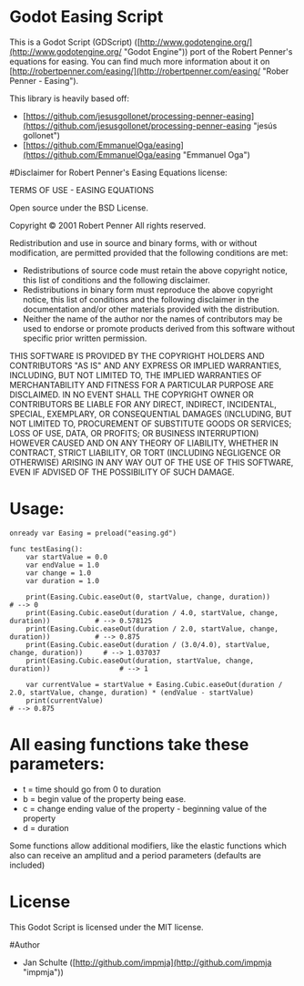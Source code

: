 # Godot Easing Script

This is a Godot Script (GDScript) ([http://www.godotengine.org/](http://www.godotengine.org/ "Godot Engine")) port of the Robert Penner's equations for easing. You can find much more information about it on [http://robertpenner.com/easing/](http://robertpenner.com/easing/ "Rober Penner - Easing").

This library is heavily based off:

* [https://github.com/jesusgollonet/processing-penner-easing](https://github.com/jesusgollonet/processing-penner-easing "jesús gollonet")
* [https://github.com/EmmanuelOga/easing](https://github.com/EmmanuelOga/easing "Emmanuel Oga")


#Disclaimer for Robert Penner's Easing Equations license:

TERMS OF USE - EASING EQUATIONS

Open source under the BSD License.

Copyright © 2001 Robert Penner
All rights reserved.

Redistribution and use in source and binary forms, with or without modification, are permitted provided that the following conditions are met:

* Redistributions of source code must retain the above copyright notice, this list of conditions and the following disclaimer.
* Redistributions in binary form must reproduce the above copyright notice, this list of conditions and the following disclaimer in the documentation and/or other materials provided with the distribution.
* Neither the name of the author nor the names of contributors may be used to endorse or promote products derived from this software without specific prior written permission.

THIS SOFTWARE IS PROVIDED BY THE COPYRIGHT HOLDERS AND CONTRIBUTORS "AS IS" AND ANY EXPRESS OR IMPLIED WARRANTIES, INCLUDING, BUT NOT LIMITED TO, THE IMPLIED WARRANTIES OF MERCHANTABILITY AND FITNESS FOR A PARTICULAR PURPOSE ARE DISCLAIMED. IN NO EVENT SHALL THE COPYRIGHT OWNER OR CONTRIBUTORS BE LIABLE FOR ANY DIRECT, INDIRECT, INCIDENTAL, SPECIAL, EXEMPLARY, OR CONSEQUENTIAL DAMAGES (INCLUDING, BUT NOT LIMITED TO, PROCUREMENT OF SUBSTITUTE GOODS OR SERVICES; LOSS OF USE, DATA, OR PROFITS; OR BUSINESS INTERRUPTION) HOWEVER CAUSED AND ON ANY THEORY OF LIABILITY, WHETHER IN CONTRACT, STRICT LIABILITY, OR TORT (INCLUDING NEGLIGENCE OR OTHERWISE) ARISING IN ANY WAY OUT OF THE USE OF THIS SOFTWARE, EVEN IF ADVISED OF THE POSSIBILITY OF SUCH DAMAGE.


# Usage:

    onready var Easing = preload("easing.gd")
    
    func testEasing():
    	var startValue = 0.0
    	var endValue = 1.0
    	var change = 1.0
    	var duration = 1.0
    
    	print(Easing.Cubic.easeOut(0, startValue, change, duration))						# --> 0
    	print(Easing.Cubic.easeOut(duration / 4.0, startValue, change, duration))			# --> 0.578125
    	print(Easing.Cubic.easeOut(duration / 2.0, startValue, change, duration))			# --> 0.875
    	print(Easing.Cubic.easeOut(duration / (3.0/4.0), startValue, change, duration))		# --> 1.037037
    	print(Easing.Cubic.easeOut(duration, startValue, change, duration))					# --> 1
    
    	var currentValue = startValue + Easing.Cubic.easeOut(duration / 2.0, startValue, change, duration) * (endValue - startValue)
    	print(currentValue)																	# --> 0.875
    

# All easing functions take these parameters:
* t = time     should go from 0 to duration
* b = begin    value of the property being ease.
* c = change   ending value of the property - beginning value of the property
* d = duration

Some functions allow additional modifiers, like the elastic functions
which also can receive an amplitud and a period parameters (defaults
are included)


# License

This Godot Script is licensed under the MIT license.


#Author

* Jan Schulte ([http://github.com/impmja](http://github.com/impmja "impmja"))
